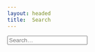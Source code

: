 ```yaml
---
layout: headed
title:  Search
---
```


<div class="container">
    <div class="row">
        <div class="col-sm-1"></div>
        <div class="col-12 col-sm-10 px-sm-5 col-md-10 px-md-5">
			<input class="form-control form-control-lg" placeholder="Search&hellip;" type="search" id="searchPosts"><!-- change id to searchPosts -->
			<div id="results" class="all-posts results">
			</div>
        </div>
    </div>
</div>




